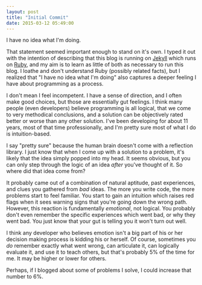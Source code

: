 ```yaml
---
layout: post
title: "Initial Commit"
date: 2015-03-12 05:49:00
---
```


I have no idea what I'm doing.

That statement seemed important enough to stand on it's own. I typed it out with the intention of describing that this blog is running on [Jekyll](http://jekyllrb.com/) which runs on [Ruby](https://www.ruby-lang.org), and my aim is to learn as little of both as necessary to run this blog. I loathe and don't understand Ruby (possibly related facts), but I realized that "I have no idea what I'm doing" also captures a deeper feeling I have about programming as a process.

I don't mean I feel incompetent. I have a sense of direction, and I often make good choices, but those are essentially gut feelings. I think many people (even developers) believe programming is all logical, that we come to very methodical conclusions, and a solution can be objectively rated better or worse than any other solution. I've been developing for about 11 years, most of that time professionally, and I'm pretty sure most of what I do is intuition-based.

I say "pretty sure" because the human brain doesn't come with a reflection library. I just know that when I come up with a solution to a problem, it's likely that the idea simply popped into my head. It seems obvious, but you can only step through the logic of an idea _after_ you've thought of it. So where did that idea come from?

It probably came out of a combination of natural aptitude, past experiences, and clues you gathered from _bad_ ideas. The more you write code, the more problems start to feel familiar. You start to gain an intuition which raises red flags when it sees warning signs that you're going down the wrong path. However, this reaction is fundamentally _emotional_, not logical. You probably don't even remember the specific experiences which went bad, or why they went bad. You just know that your gut is telling you it won't turn out well.

I think any developer who believes emotion isn't a big part of his or her decision making process is kidding his or herself. Of course, sometimes you _do_ remember exactly what went wrong, can articulate it, can logically evaluate it, and use it to teach others, but that's probably 5% of the time for me. It may be higher or lower for others.

Perhaps, if I blogged about some of problems I solve, I could increase that number to 6%.
